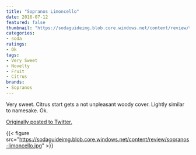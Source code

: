 ```yaml
---
title: "Sopranos Limoncello"
date: 2016-07-12
featured: false
thumbnail: "https://sodaguideimg.blob.core.windows.net/content/review/thumbs/sopranos-limoncello.jpg"
categories:
- soda
ratings:
- Ok
tags:
- Very Sweet
- Novelty
- Fruit
- Citrus
brands:
- Sopranos
---
```


Very sweet. Citrus start gets a not unpleasant woody cover. Lightly similar to namesake. Ok.

[Originally posted to Twitter.](https://twitter.com/Cavorter/status/752924091061899264)

{{< figure src="https://sodaguideimg.blob.core.windows.net/content/review/sopranos-limoncello.jpg" >}}
